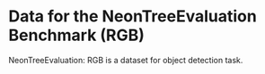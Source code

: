 # Data for the NeonTreeEvaluation Benchmark (RGB)

NeonTreeEvaluation: RGB is a dataset for object detection task.